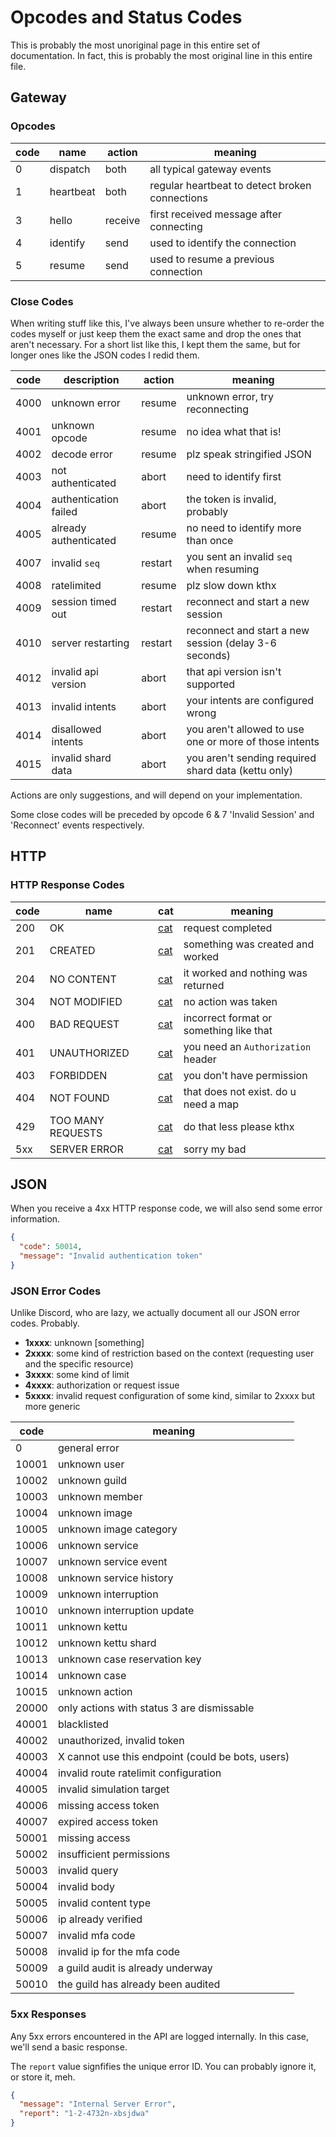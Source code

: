 # Opcodes and Status Codes

This is probably the most unoriginal page in this entire set of documentation. In fact, this is probably the most original line in this entire file.

## Gateway

### Opcodes

| code | name      | action  | meaning                                        |
| ---- | --------- | ------- | ---------------------------------------------- |
| 0    | dispatch  | both    | all typical gateway events                     |
| 1    | heartbeat | both    | regular heartbeat to detect broken connections |
| 3    | hello     | receive | first received message after connecting        |
| 4    | identify  | send    | used to identify the connection                |
| 5    | resume    | send    | used to resume a previous connection           |

### Close Codes

When writing stuff like this, I've always been unsure whether to re-order the codes myself or just keep them the exact same and drop the ones that aren't necessary. For a short list like this, I kept them the same, but for longer ones like the JSON codes I redid them.

| code | description           | action  | meaning                                                |
| ---- | --------------------- | ------- | ------------------------------------------------------ |
| 4000 | unknown error         | resume  | unknown error, try reconnecting                        |
| 4001 | unknown opcode        | resume  | no idea what that is!                                  |
| 4002 | decode error          | resume  | plz speak stringified JSON                             |
| 4003 | not authenticated     | abort   | need to identify first                                 |
| 4004 | authentication failed | abort   | the token is invalid, probably                         |
| 4005 | already authenticated | resume  | no need to identify more than once                     |
| 4007 | invalid `seq`         | restart | you sent an invalid `seq` when resuming                |
| 4008 | ratelimited           | resume  | plz slow down kthx                                     |
| 4009 | session timed out     | restart | reconnect and start a new session                      |
| 4010 | server restarting     | restart | reconnect and start a new session (delay 3-6 seconds)  |
| 4012 | invalid api version   | abort   | that api version isn't supported                       |
| 4013 | invalid intents       | abort   | your intents are configured wrong                      |
| 4014 | disallowed intents    | abort   | you aren't allowed to use one or more of those intents |
| 4015 | invalid shard data    | abort   | you aren't sending required shard data (kettu only)    |

Actions are only suggestions, and will depend on your implementation.

Some close codes will be preceded by opcode 6 & 7 'Invalid Session' and 'Reconnect' events respectively.

## HTTP

### HTTP Response Codes

| code | name              | cat                         | meaning                                 |
| ---- | ----------------- | --------------------------- | --------------------------------------- |
| 200  | OK                | [cat](https://http.cat/200) | request completed                       |
| 201  | CREATED           | [cat](https://http.cat/201) | something was created and worked        |
| 204  | NO CONTENT        | [cat](https://http.cat/204) | it worked and nothing was returned      |
| 304  | NOT MODIFIED      | [cat](https://http.cat/304) | no action was taken                     |
| 400  | BAD REQUEST       | [cat](https://http.cat/400) | incorrect format or something like that |
| 401  | UNAUTHORIZED      | [cat](https://http.cat/401) | you need an `Authorization` header      |
| 403  | FORBIDDEN         | [cat](https://http.cat/403) | you don't have permission               |
| 404  | NOT FOUND         | [cat](https://http.cat/404) | that does not exist. do u need a map    |
| 429  | TOO MANY REQUESTS | [cat](https://http.cat/429) | do that less please kthx                |
| 5xx  | SERVER ERROR      | [cat](https://http.cat/500) | sorry my bad                            |

## JSON

When you receive a 4xx HTTP response code, we will also send some error information.

```json
{
  "code": 50014,
  "message": "Invalid authentication token"
}
```

### JSON Error Codes

Unlike Discord, who are lazy, we actually document all our JSON error codes. Probably.

- **1xxxx**: unknown [something]
- **2xxxx**: some kind of restriction based on the context (requesting user and the specific resource)
- **3xxxx**: some kind of limit
- **4xxxx**: authorization or request issue
- **5xxxx**: invalid request configuration of some kind, similar to 2xxxx but more generic

| code  | meaning                                           |
| ----- | ------------------------------------------------- |
| 0     | general error                                     |
| 10001 | unknown user                                      |
| 10002 | unknown guild                                     |
| 10003 | unknown member                                    |
| 10004 | unknown image                                     |
| 10005 | unknown image category                            |
| 10006 | unknown service                                   |
| 10007 | unknown service event                             |
| 10008 | unknown service history                           |
| 10009 | unknown interruption                              |
| 10010 | unknown interruption update                       |
| 10011 | unknown kettu                                     |
| 10012 | unknown kettu shard                               |
| 10013 | unknown case reservation key                      |
| 10014 | unknown case                                      |
| 10015 | unknown action                                    |
| 20000 | only actions with status 3 are dismissable        |
| 40001 | blacklisted                                       |
| 40002 | unauthorized, invalid token                       |
| 40003 | X cannot use this endpoint (could be bots, users) |
| 40004 | invalid route ratelimit configuration             |
| 40005 | invalid simulation target                         |
| 40006 | missing access token                              |
| 40007 | expired access token                              |
| 50001 | missing access                                    |
| 50002 | insufficient permissions                          |
| 50003 | invalid query                                     |
| 50004 | invalid body                                      |
| 50005 | invalid content type                              |
| 50006 | ip already verified                               |
| 50007 | invalid mfa code                                  |
| 50008 | invalid ip for the mfa code                       |
| 50009 | a guild audit is already underway                 |
| 50010 | the guild has already been audited                |

### 5xx Responses

Any 5xx errors encountered in the API are logged internally. In this case, we'll send a basic response.

The `report` value signfifies the unique error ID. You can probably ignore it, or store it, meh.

```json
{
  "message": "Internal Server Error",
  "report": "1-2-4732n-xbsjdwa"
}
```